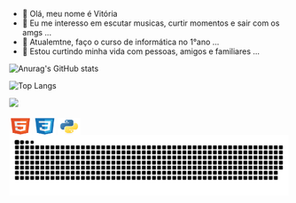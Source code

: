 - 👋 Olá, meu nome é Vitória
- 👀 Eu me interesso em escutar musicas, curtir momentos e sair com os amgs ...
- 🌱 Atualemtne, faço o curso de informática no 1°ano ...
- 💞️ Estou curtindo minha vida com pessoas, amigos e familiares ...
  
![Anurag's GitHub stats](https://github-readme-stats.vercel.app/api?username=Vivisouzaa15&show_icons=true&theme=dracula)




![Top Langs](https://github-readme-stats.vercel.app/api/top-langs/?username=Vivisouzaa15_progress=true&theme=dark)



<div>  
  <a href="https://www.instagram.com/_vihh_hx" target="_blank"><img src="https://img.shields.io/badge/-Instagram-%23E4405F?style=for-the-badge&logo=instagram&logoColor=white" target="_blank"></a>
</div>

<div style="display: inline_block"><br>
  <img align="center" alt="Vivisouzaa15-HTML" height="30" width="40" src="https://raw.githubusercontent.com/devicons/devicon/master/icons/html5/html5-original.svg">
  <img align="center" alt="Vivisouzaa15-CSS" height="30" width="40" src="https://raw.githubusercontent.com/devicons/devicon/master/icons/css3/css3-original.svg">
  <img align="center" alt="Vivisouzaa15-Python" height="30" width="40" src="https://raw.githubusercontent.com/devicons/devicon/master/icons/python/python-original.svg">

</div>



<picture align="center">
  <source media="(prefers-color-scheme: dark)" srcset="https://raw.githubusercontent.com/mari4souza/mari4souza/output/github-contribution-grid-snake-dark.svg">
  <source media="(prefers-color-scheme: light)" srcset="https://raw.githubusercontent.com/mari4souza/mari4souza/output/github-contribution-grid-snake-dark.svg">
  <img align="center" alt="github contribution grid snake animation" src="https://raw.githubusercontent.com/mari4souza/mari4souza/output/github-contribution-grid-snake.svg">
</picture>


    
       


